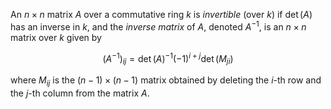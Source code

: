 An $n\times n$ matrix $A$ over a commutative ring $k$ is *invertible* (over $k$) if $\det(A)$ has an inverse in $k$, and the *inverse matrix* of $A$, denoted $A^{-1}$, is an $n\times n$ matrix over $k$ given by

$$
(A^{-1})_{ij} = \det(A)^{-1} (-1)^{i+j} \det(M_{ji})
$$

where $M_{ij}$ is the $(n-1)\times (n-1)$ matrix obtained by deleting the $i$-th row and the $j$-th column from the matrix $A$.
